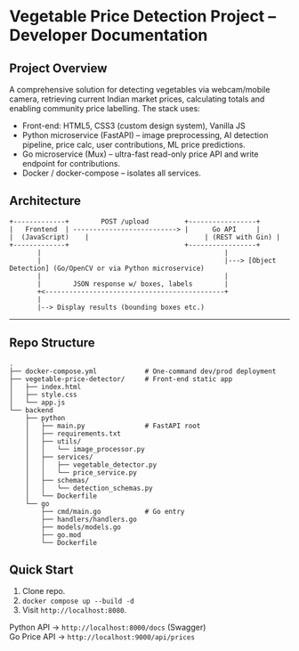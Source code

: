 # Vegetable Price Detection Project – Developer Documentation

## Project Overview
A comprehensive solution for detecting vegetables via webcam/mobile camera, retrieving current Indian market prices, calculating totals and enabling community price labelling. The stack uses:

* Front-end: HTML5, CSS3 (custom design system), Vanilla JS
* Python microservice (FastAPI) – image preprocessing, AI detection pipeline, price calc, user contributions, ML price predictions.
* Go microservice (Mux) – ultra-fast read-only price API and write endpoint for contributions.
* Docker / docker-compose – isolates all services.

## Architecture

```text
+-------------+        POST /upload         +-----------------+
|   Frontend  | --------------------------> |      Go API     |
|  (JavaScript)    |                             | (REST with Gin) |
+-------------+                             +-----------------+
       |                                              |
       |                                              |---> [Object Detection] (Go/OpenCV or via Python microservice)
       |                                              |
       |        JSON response w/ boxes, labels        |
       +<---------------------------------------------+
       |
       |--> Display results (bounding boxes etc.)
```
---

## Repo Structure
```
.
├── docker-compose.yml            # One-command dev/prod deployment
├── vegetable-price-detector/     # Front-end static app
│   ├── index.html
│   ├── style.css
│   └── app.js
└── backend
    ├── python
    │   ├── main.py               # FastAPI root
    │   ├── requirements.txt
    │   ├── utils/
    │   │   └── image_processor.py
    │   ├── services/
    │   │   ├── vegetable_detector.py
    │   │   └── price_service.py
    │   ├── schemas/
    │   │   └── detection_schemas.py
    │   └── Dockerfile
    └── go
        ├── cmd/main.go           # Go entry
        ├── handlers/handlers.go
        ├── models/models.go
        ├── go.mod
        └── Dockerfile
```

## Quick Start
1. Clone repo.
2. `docker compose up --build -d`
3. Visit `http://localhost:8080`.

Python API → `http://localhost:8000/docs` (Swagger)  
Go Price API → `http://localhost:9000/api/prices`


